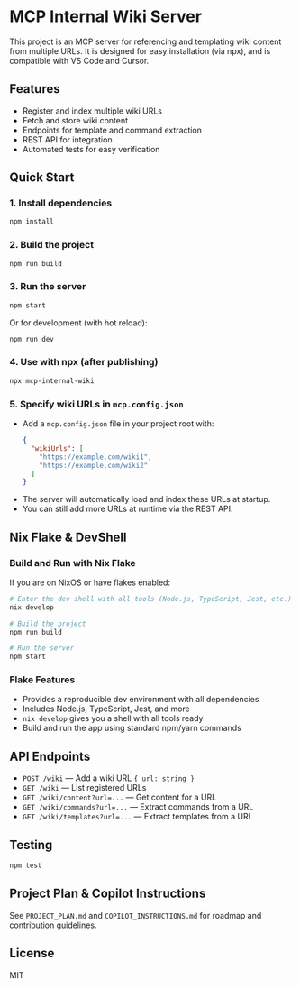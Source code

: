 # MCP Internal Wiki Server

This project is an MCP server for referencing and templating wiki content from multiple URLs. It is designed for easy installation (via npx), and is compatible with VS Code and Cursor.

## Features

- Register and index multiple wiki URLs
- Fetch and store wiki content
- Endpoints for template and command extraction
- REST API for integration
- Automated tests for easy verification

## Quick Start

### 1. Install dependencies

```zsh
npm install
```

### 2. Build the project

```zsh
npm run build
```

### 3. Run the server

```zsh
npm start
```

Or for development (with hot reload):

```zsh
npm run dev
```

### 4. Use with npx (after publishing)

```zsh
npx mcp-internal-wiki
```

### 5. Specify wiki URLs in `mcp.config.json`

- Add a `mcp.config.json` file in your project root with:
  ```json
  {
    "wikiUrls": [
      "https://example.com/wiki1",
      "https://example.com/wiki2"
    ]
  }
  ```
- The server will automatically load and index these URLs at startup.
- You can still add more URLs at runtime via the REST API.

## Nix Flake & DevShell

### Build and Run with Nix Flake

If you are on NixOS or have flakes enabled:

```sh
# Enter the dev shell with all tools (Node.js, TypeScript, Jest, etc.)
nix develop

# Build the project
npm run build

# Run the server
npm start
```

### Flake Features
- Provides a reproducible dev environment with all dependencies
- Includes Node.js, TypeScript, Jest, and more
- `nix develop` gives you a shell with all tools ready
- Build and run the app using standard npm/yarn commands

## API Endpoints

- `POST /wiki` — Add a wiki URL `{ url: string }`
- `GET /wiki` — List registered URLs
- `GET /wiki/content?url=...` — Get content for a URL
- `GET /wiki/commands?url=...` — Extract commands from a URL
- `GET /wiki/templates?url=...` — Extract templates from a URL

## Testing

```zsh
npm test
```

## Project Plan & Copilot Instructions

See `PROJECT_PLAN.md` and `COPILOT_INSTRUCTIONS.md` for roadmap and contribution guidelines.

## License

MIT
